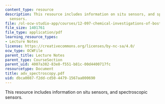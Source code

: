 ```yaml
---
content_type: resource
description: This resource includes information on situ sensors, and spectroscopic
  sensors.
file: /ol-ocw-studio-app/courses/12-097-chemical-investigations-of-boston-harbor-january-iap-2006/dbca0087f2ddcd5044791567aa000690_adv_spectroscopy.pdf
file_size: 1401761
file_type: application/pdf
learning_resource_types:
- Lecture Notes
license: https://creativecommons.org/licenses/by-nc-sa/4.0/
ocw_type: OCWFile
parent_title: Lecture Notes
parent_type: CourseSection
parent_uid: 4007a382-83e8-f551-b81c-00d4400717fc
resourcetype: Document
title: adv_spectroscopy.pdf
uid: dbca0087-f2dd-cd50-4479-1567aa000690
---
```

This resource includes information on situ sensors, and spectroscopic sensors.